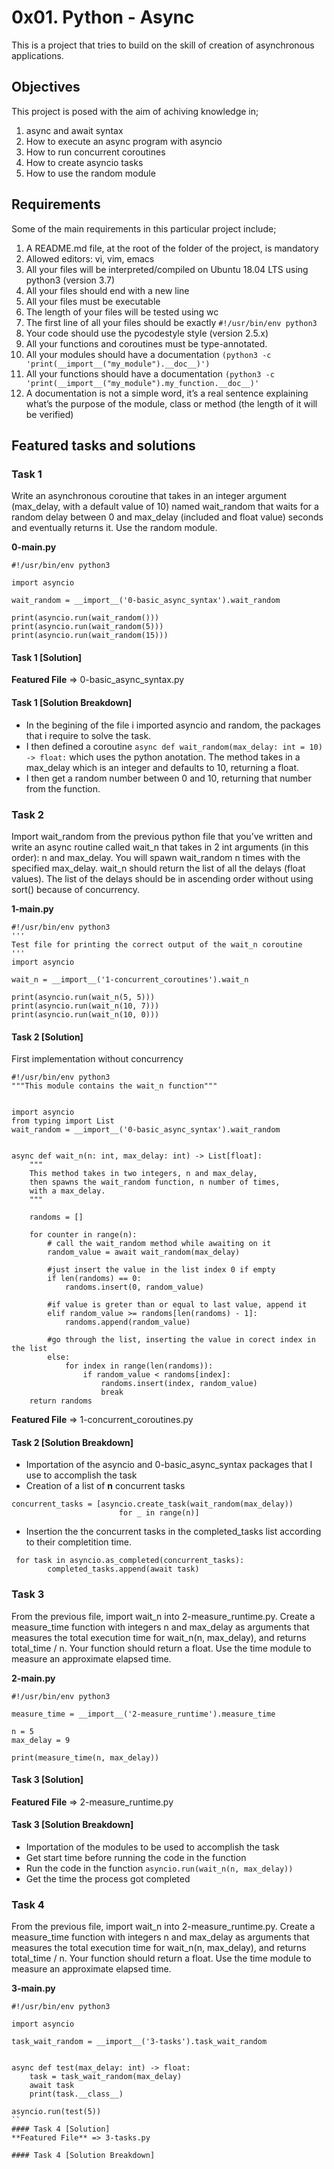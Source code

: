 # 0x01. Python - Async
This is a project that tries to build on the skill of creation of asynchronous applications.

## Objectives
This project is posed with the aim of achiving knowledge in;
1. async and await syntax
2. How to execute an async program with asyncio
3. How to run concurrent coroutines
4. How to create asyncio tasks
5. How to use the random module

## Requirements
Some of the main requirements in this particular project include;
1. A README.md file, at the root of the folder of the project, is mandatory
2. Allowed editors: vi, vim, emacs
3. All your files will be interpreted/compiled on Ubuntu 18.04 LTS using python3 (version 3.7)
4. All your files should end with a new line
5. All your files must be executable
6. The length of your files will be tested using wc
7. The first line of all your files should be exactly `#!/usr/bin/env python3`
8. Your code should use the pycodestyle style (version 2.5.x)
9. All your functions and coroutines must be type-annotated.
10. All your modules should have a documentation `(python3 -c 'print(__import__("my_module").__doc__)')`
11. All your functions should have a documentation `(python3 -c 'print(__import__("my_module").my_function.__doc__)'`
12. A documentation is not a simple word, it’s a real sentence explaining what’s the purpose of the module, class or method (the length of it will be verified)

## Featured tasks and solutions
### Task 1
Write an asynchronous coroutine that takes in an integer argument (max_delay, with a default value of 10) named wait_random that waits for a random delay between 0 and max_delay (included and float value) seconds and eventually returns it. Use the random module.  
  
  
**0-main.py**  
```
#!/usr/bin/env python3

import asyncio

wait_random = __import__('0-basic_async_syntax').wait_random

print(asyncio.run(wait_random()))
print(asyncio.run(wait_random(5)))
print(asyncio.run(wait_random(15)))
```
#### Task 1 [Solution]
**Featured File** => 0-basic_async_syntax.py

#### Task 1 [Solution Breakdown]
- In the begining of the file i imported asyncio and random, the packages that i require to solve the task.
- I then defined a coroutine `async def wait_random(max_delay: int = 10) -> float:` which uses the python anotation. The method takes in a max_delay which is an integer and defaults to 10, returning a float.
- I then get a random number between 0 and 10, returning that number from the function.

### Task 2
Import wait_random from the previous python file that you’ve written and write an async routine called wait_n that takes in 2 int arguments (in this order): n and max_delay. You will spawn wait_random n times with the specified max_delay. wait_n should return the list of all the delays (float values). The list of the delays should be in ascending order without using sort() because of concurrency.


**1-main.py**
```
#!/usr/bin/env python3
'''
Test file for printing the correct output of the wait_n coroutine
'''
import asyncio

wait_n = __import__('1-concurrent_coroutines').wait_n

print(asyncio.run(wait_n(5, 5)))
print(asyncio.run(wait_n(10, 7)))
print(asyncio.run(wait_n(10, 0)))
```
#### Task 2 [Solution]
First implementation without concurrency
```
#!/usr/bin/env python3
"""This module contains the wait_n function"""


import asyncio
from typing import List
wait_random = __import__('0-basic_async_syntax').wait_random


async def wait_n(n: int, max_delay: int) -> List[float]:
    """
    This method takes in two integers, n and max_delay,
    then spawns the wait_random function, n number of times,
    with a max_delay.
    """

    randoms = []

    for counter in range(n):
        # call the wait_random method while awaiting on it
        random_value = await wait_random(max_delay)

        #just insert the value in the list index 0 if empty
        if len(randoms) == 0:
            randoms.insert(0, random_value)

        #if value is greter than or equal to last value, append it
        elif random_value >= randoms[len(randoms) - 1]:
            randoms.append(random_value)

        #go through the list, inserting the value in corect index in the list
        else:
            for index in range(len(randoms)):
                if random_value < randoms[index]:
                    randoms.insert(index, random_value)
                    break
    return randoms
```
  
  
**Featured File** => 1-concurrent_coroutines.py

#### Task 2 [Solution Breakdown]
- Importation of the asyncio and 0-basic_async_syntax packages that I use to accomplish the task
- Creation of a list of **n** concurrent tasks
```
concurrent_tasks = [asyncio.create_task(wait_random(max_delay))
                        for _ in range(n)]
```
- Insertion the the concurrent tasks in the completed_tasks list according to their completition time.
```
 for task in asyncio.as_completed(concurrent_tasks):
        completed_tasks.append(await task)
```

### Task 3
From the previous file, import wait_n into 2-measure_runtime.py. Create a measure_time function with integers n and max_delay as arguments that measures the total execution time for wait_n(n, max_delay), and returns total_time / n. Your function should return a float. Use the time module to measure an approximate elapsed time.  
  
  
**2-main.py**  
```
#!/usr/bin/env python3

measure_time = __import__('2-measure_runtime').measure_time

n = 5
max_delay = 9

print(measure_time(n, max_delay))
```
#### Task 3 [Solution]
**Featured File** => 2-measure_runtime.py

#### Task 3 [Solution Breakdown]
- Importation of the modules to be used to accomplish the task
- Get start time before running the code in the function
- Run the code in the function
```asyncio.run(wait_n(n, max_delay))```
- Get the time the process got completed

### Task 4
From the previous file, import wait_n into 2-measure_runtime.py. Create a measure_time function with integers n and max_delay as arguments that measures the total execution time for wait_n(n, max_delay), and returns total_time / n. Your function should return a float. Use the time module to measure an approximate elapsed time.


**3-main.py**
```
#!/usr/bin/env python3

import asyncio

task_wait_random = __import__('3-tasks').task_wait_random


async def test(max_delay: int) -> float:
    task = task_wait_random(max_delay)
    await task
    print(task.__class__)

asyncio.run(test(5))
``
#### Task 4 [Solution]
**Featured File** => 3-tasks.py

#### Task 4 [Solution Breakdown]
